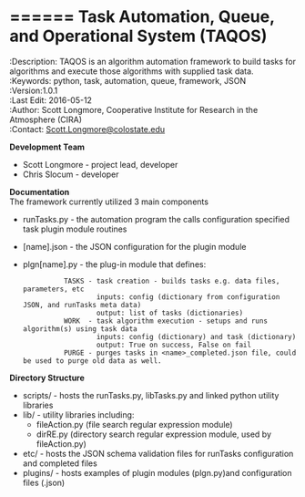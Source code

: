======
Task Automation, Queue, and Operational System (TAQOS)
======
:Description:  TAQOS is an algorithm automation framework to build tasks for algorithms 
and execute those algorithms with supplied task data.  
:Keywords: python, task, automation, queue, framework, JSON  
:Version:1.0.1  
:Last Edit: 2016-05-12  
:Author: Scott Longmore, Cooperative Institute for Research in the Atmosphere (CIRA)  
:Contact: Scott.Longmore@colostate.edu  

**Development Team**  
* Scott Longmore - project lead, developer  
* Chris Slocum - developer

**Documentation**  
The framework currently utilized 3 main components
* runTasks.py - the automation program the calls configuration specified task plugin module routines
* [name].json - the JSON configuration for the plugin module
* plgn[name].py - the plug-in module that defines:

                TASKS - task creation - builds tasks e.g. data files, parameters, etc 
                        inputs: config (dictionary from configuration JSON, and runTasks meta data)
                        output: list of tasks (dictionaries)
                WORK  - task algorithm execution - setups and runs algorithm(s) using task data
                        inputs: config (dictionary) and task (dictionary) 
                        output: True on success, False on fail 
                PURGE - purges tasks in <name>_completed.json file, could be used to purge old data as well. 

**Directory Structure**
* scripts/ - hosts the runTasks.py, libTasks.py and linked python utility libraries
* lib/ - utility libraries including:
     - fileAction.py (file search regular expression module) 
     - dirRE.py (directory search regular expression module, used by fileAction.py) 
* etc/ - hosts the JSON schema validation files for runTasks configuration and completed files
* plugins/ - hosts examples of plugin modules (plgn<name>.py)and configuration files (<name>.json)